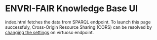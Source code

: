 # ENVRI-FAIR Knowledge Base UI

index.html fetches the data from SPARQL endpoint. To launch this page successfuly, Cross-Origin Resource Sharing (CORS) can be resolved by [changing the settings](http://vos.openlinksw.com/owiki/wiki/VOS/VirtTipsAndTricksCORsEnableSPARQLURLs) on virtuoso endpoint.
